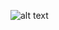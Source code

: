 ![alt text](https://raw.githubusercontent.com/altinodantas/altinodantas.github.io/master/img/site.PNG "Homepage")
